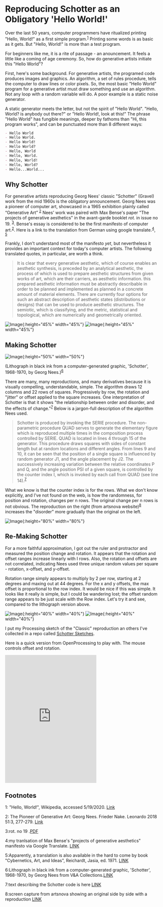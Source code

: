 # Reproducing Schotter as an Obligatory 'Hello World!'

Over the last 50 years, computer programmers have ritualized printing "Hello, World!" as a first simple program.<sup>[1](#myfootnote1)</sup> Printing some words is as basic as it gets. But "Hello, World!" is more than a test program.

For beginners like me, it is a rite of passage - an anouncement. It feels a little like a coming of age ceremony. So, how do generative artists initiate this "Hello World"?

First, here's some background. For generative artists, the programed code produces images and graphics. An algorithm, a set of rules procedure, tells the computer to draw lines or color pixels. So, the most basic "Hello World" program for a generative artist must draw something and use an algorithm. Not any loop with a random variable will do. A poor example is a static noise generator.


A static generator meets the letter, but not the spirit of "Hello World". "Hello, World? is anybody out there?" or "Hello World!, look at this!" The phrase "Hello World" has fungible meanings, deeper by fathoms than "Hi, this program works", and can be punctuated more than 8 different ways:
```markdown
- Hello World
- Hello World.
- Hello World!
- Hello World?
- Hello, World
- Hello, World.
- Hello, World!
- Hello, World?
- Hello...World...
```

## Why Schotter
For generative artists reproducing Georg Nees' classic "Schotter" (Gravel) work from the mid 1960s is the obligatory announcement. Georg Nees was a pioneer of computer art, showcased in a 1965 exhibition plainly called “Generative Art” <sup>[2](#myfootnote2)</sup> Nees' work was paired with Max Bense's paper "The projects of generative aesthetics" in the avant-garde booklet *rot.* in issue no 19. <sup>[3](#myfootnote3)</sup>. Bense's essay is considered to be the first manifesto of computer art.<sup>[2](#myfootnote3)</sup>. Here is a link to the translation from German using google translate.<sup>[4](#myfootnote4)</sup>, <sup>[5](#myfootnote5)</sup> 

Frankly, I don't understand most of the manifesto *yet*, but nevertheless it provides an important context for today's computer artists. The following translated quotes, in particular, are worth a think. 

> It is clear that every generative aesthetic, which of course enables an aesthetic synthesis, is preceded by an analytical aesthetic, the process of which is used to prepare aesthetic structures from given works of art, which are their carriers, as aesthetic information. this prepared aesthetic information must be abstractly describable in order to be planned and implemented as planned in a concrete amount of material elements. There are currently four options for such an abstract description of aesthetic states (distributions or designs) that can be used to produce aesthetic structures. The semiotic, which is classifying, and the metric, statistical and topological, which are numerically and geometrically oriented.

![Image](https://github.com/frameRateZero/Blog/blob/media/rot19Cover.jpg?raw=true){:height="45%" width="45%"}
![Image](https://github.com/frameRateZero/Blog/blob/media/rot19kBild2.jpg?raw=true){:height="45%" width="45%"}


## Making Schotter

![Image](https://github.com/frameRateZero/Blog/blob/media/2009CE0997_2500.jpg?raw=true){:height="50%" width="50%"}

(Lithograph in black ink from a computer-generated graphic, 'Schotter', 1968-1970, by Georg Nees.)<sup>[6](#myfootnote6)</sup>


There are many, many reproductions, and many derivatives because it is visually compelling, understandable, simple. The algorithm draws 12 columns and 22 rows of squares. Progressively by row, the rotation and "jitter" or offset applied to the square increases. One interpretation of Schotter is that it shows "the relationship between order and disorder, and the effects of change."<sup>[7](#myfootnote7)</sup> Below is a jargon-full description of the algorithm Nees used.

> Schotter is produced by invoking the SERIE procedure. The non-parametric procedure QUAD serves to generate the elementary figure which is reproduced multiple times in the composition process controlled by SERIE. QUAD is located in lines 4 through 15 of the generator. This procedure draws squares with sides of constant length but at random locations and different angles. From lines 9 and 10, it can be seen that the position of a single square is influenced by random generator J1, and the angle placement by J2. The successively increasing variation between the relative coordinates P and Q, and the angle position PSI of a given square, is controlled by the counter index I, which is invoked by each call from QUAD (see line 14).<sup>[7](#myfootnote7)</sup>

What we know is that the counter index is for the rows. What we don't know explicitly, and I've not found on the web, is how the randomness, for position and rotation, changes per n rows. The original change per n rows is not obvious. The reproduction on the right (from artsnova website)<sup>[8](#myfootnote8)</sup> increases the "disorder" more gradually than the original on the left.

![Image](https://github.com/frameRateZero/Blog/blob/media/Capture_artsnova_schotter.JPG?raw=true){:height="80%" width="80%"}


## Re-Making Schotter

For a more faithful approximation, I got out the ruler and protractor and measured the position change and rotation. It appears that the rotation and offset ranges increase linearly with I rows. Also, the rotation and offsets are not correlated, indicating Nees used three unique random values per square - rotation, x-offset, and y-offset. 

Rotation range simply appears to multiply by 2 per row, starting at 2 degrees and maxing out at 44 degrees. For the x and y offsets, the max offset is proportional to the row index. It would be nice if this was simple. It looks like it really is simple, but I could be wandering lost; the offset random range appears to be just scale with the Row index. Let's try it and see, compared to the lithograph version above.

![Image](https://github.com/frameRateZero/Blog/blob/media/2009CE0997_2500.jpg?raw=true){:height="40%" width="40%"}
![Image](https://github.com/frameRateZero/Blog/blob/media/SchotterClassic1022.png?raw=true){:height="40%" width="40%"}


I put my Processing sketch of the "Classic" reproduction an others I've collected in a repo called [Schotter Sketches](https://github.com/frameRateZero/Blog/blob/SchotterSketches).

Here is a quick version from OpenProcessing to play with. The mouse controls offset and rotation.
<iframe style="width: 300px; height: 420px; overflow: hidden;"  scrolling="no" frameborder="0" src="https://www.openprocessing.org/sketch/901305/embed/" ></iframe>

## Footnotes
<a name="myfootnote1">1</a>: "Hello, World!", Wikipedia, accessed 5/19/2020. [Link](https://en.wikipedia.org/wiki/%22Hello,_World!%22_program)

<a name="myfootnote2">2</a>: The Pioneer of Generative Art: Georg Nees. Frieder Nake. Leonardo 2018 51:3, 277-279.
[Link](https://www.mitpressjournals.org/doi/abs/10.1162/leon_a_01325?mobileUi=0&)

<a name="myfootnote3">3</a>:rot. no 19 .[PDF](http://dada.compart-bremen.de/docUploads/rot19k.pdf) 

<a name="myfootnote4">4</a>:my tranlsation of Max Bense's "projects of generative aesthetics" manifesto via Google Translate. [LINK](https://github.com/frameRateZero/Blog/blob/media/MaxBense_ProjectComputerGraphic_translated.docx)

<a name="myfootnote5">5</a>:Apparently, a translation is also available in the hard to come by book "Cybernetics, Art, and Ideas", Reichardt, Jasia, ed. 1971. [LINK](http://dada.compart-bremen.de/item/publication/339)

<a name="myfootnote6">6</a>:Lithograph in black ink from a computer-generated graphic, 'Schotter', 1968-1970, by Georg Nees from V&A Collections.[LINK](https://collections.vam.ac.uk/item/O221321/schotter-print-nees-georg/)

<a name="myfootnote7">7</a>:text describing the Schotter code is here [LINK](http://www.medienkunstnetz.de/works/schotter/)

<a name="myfootnote8">8</a>:screen capture from artsnova showing an original side by side with a reproduction [LINK](http://www.artsnova.com/Nees_Schotter_Tutorial.html)

